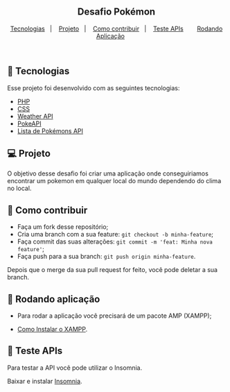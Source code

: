 <h2 align="center">
  <br/>
  Desafio Pokémon
</h2>

<p align="center">
  <a href="#-rocket-tecnologias">Tecnologias</a>&nbsp;&nbsp;&nbsp;|&nbsp;&nbsp;&nbsp;
  <a href="#-projeto">Projeto</a>&nbsp;&nbsp;&nbsp;|&nbsp;&nbsp;&nbsp;
  <a href="#-como-contribuir">Como contribuir</a>&nbsp;&nbsp;&nbsp;|&nbsp;&nbsp;&nbsp;
  <a href="#-teste-apis">Teste APIs</a>&nbsp;&nbsp;&nbsp; &nbsp;&nbsp;&nbsp;
  <a href="#-rodando-aplicacao">Rodando Aplicação</a>&nbsp;&nbsp;&nbsp; &nbsp;&nbsp;&nbsp;
</p>

<br>

## :rocket: Tecnologias

Esse projeto foi desenvolvido com as seguintes tecnologias:

- [PHP](https://www.php.net/)
- [CSS](https://developer.mozilla.org/pt-BR/docs/Web/CSS)
- [Weather API](https://openweathermap.org/api)
- [PokeAPI](https://pokeapi.co/docs/v2)
- [Lista de Pokémons API](https://www.canalti.com.br/api/pokemons.json)

## 💻 Projeto

O objetivo desse desafio foi criar uma aplicação onde conseguiriamos encontrar um pokemon em qualquer local do mundo dependendo do clima no local. 


## 🤔 Como contribuir

- Faça um fork desse repositório;
- Cria uma branch com a sua feature: `git checkout -b minha-feature`;
- Faça commit das suas alterações: `git commit -m 'feat: Minha nova feature'`;
- Faça push para a sua branch: `git push origin minha-feature`.

Depois que o merge da sua pull request for feito, você pode deletar a sua branch.

## 🚂 Rodando aplicação 

- Para rodar a aplicação você precisará de um pacote AMP (XAMPP);

- [Como Instalar o XAMPP](https://netbeans.apache.org//kb/docs/php/configure-php-environment-windows_pt_BR.html).

## 💾 Teste APIs
Para testar a API você pode utilizar o Insomnia.

Baixar e instalar [Insomnia](https://insomnia.rest/downlo).

